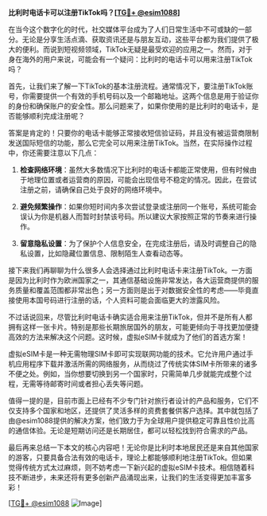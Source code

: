 **比利时电话卡可以注册TikTok吗？[[TG💪+ @esim1088](https://t.me/s/esim1088)]**

在当今这个数字化的时代，社交媒体平台成为了人们日常生活中不可或缺的一部分。无论是分享生活点滴、获取资讯还是与朋友互动，这些平台都为我们提供了极大的便利。而说到短视频领域，TikTok无疑是最受欢迎的应用之一。然而，对于身在海外的用户来说，可能会有一个疑问：比利时的电话卡可以用来注册TikTok吗？

首先，让我们来了解一下TikTok的基本注册流程。通常情况下，要注册TikTok账号，你需要提供一个有效的手机号码以及一个邮箱地址。这两个信息是用于验证你的身份和确保账户的安全性。那么问题来了，如果你使用的是比利时的电话卡，是否能够顺利完成注册呢？

答案是肯定的！只要你的电话卡能够正常接收短信验证码，并且没有被运营商限制发送国际短信的功能，那么它完全可以用来注册TikTok。当然，在实际操作过程中，你还需要注意以下几点：

1. **检查网络环境**：虽然大多数情况下比利时的电话卡都能正常使用，但有时候由于地理位置或者运营商的原因，可能会出现信号不稳定的情况。因此，在尝试注册之前，请确保自己处于良好的网络环境中。

2. **避免频繁操作**：如果你短时间内多次尝试登录或注册同一个账号，系统可能会误认为你是机器人而暂时封禁该号码。所以建议大家按照正常的节奏来进行操作。

3. **留意隐私设置**：为了保护个人信息安全，在完成注册后，请及时调整自己的隐私设置，比如隐藏位置信息、限制陌生人查看动态等。

接下来我们再聊聊为什么很多人会选择通过比利时电话卡来注册TikTok。一方面是因为比利时作为欧洲国家之一，其通信基础设施非常发达，各大运营商提供的服务质量和覆盖范围都非常出色；另一方面则是出于对数据安全性的考虑——毕竟直接使用本国号码进行注册的话，个人资料可能会面临更大的泄露风险。

不过话说回来，尽管比利时电话卡确实适合用来注册TikTok，但并不是所有人都拥有这样一张卡片。特别是那些长期旅居国外的朋友，可能更倾向于寻找更加便捷高效的方法来解决这个问题。这时候，虚拟eSIM卡就成为了他们的首选方案！

虚拟eSIM卡是一种无需物理SIM卡即可实现联网功能的技术。它允许用户通过手机应用程序下载并激活所需的网络服务，从而绕过了传统实体SIM卡所带来的诸多不便之处。例如，当你想要切换到另一个国家时，只需简单几步就能完成整个过程，无需等待邮寄时间或者担心丢失等问题。

值得一提的是，目前市面上已经有不少专门针对旅行者设计的产品和服务，它们不仅支持多个国家和地区，还提供了灵活多样的资费套餐供客户选择。其中就包括了由@esim1088提供的解决方案，他们致力于为全球用户提供稳定可靠且性价比高的通信体验。无论是短期访问还是长期居住，都可以轻松找到符合需求的产品。

最后再来总结一下本文的核心内容吧！无论你是比利时本地居民还是来自其他国家的游客，只要具备合法有效的电话卡，理论上都能够顺利地注册TikTok。但如果觉得传统方式太过麻烦，则不妨考虑一下新兴起的虚拟eSIM卡技术。相信随着科技不断进步，未来还将有更多创新产品涌现出来，让我们的生活变得更加丰富多彩！

[[TG💪+ @esim1088](https://t.me/s/esim1088) ![Image](https://i.postimg.cc/4NQfJmqS/Snipaste-2025-05-13-00-14-12.png)]